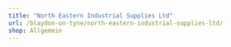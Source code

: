 ```yaml
---
title: "North Eastern Industrial Supplies Ltd"
url: /blaydon-on-tyne/north-eastern-industrial-supplies-ltd/
shop: Allgemein
---
```

